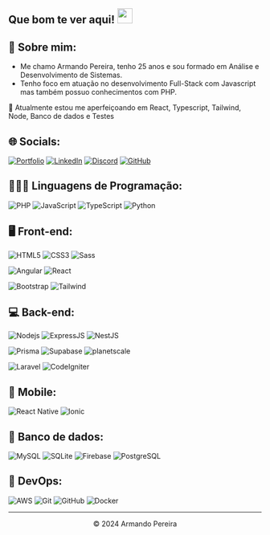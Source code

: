 ## Que bom te ver aqui! <img src="https://raw.githubusercontent.com/aemmadi/aemmadi/master/wave.gif" width="30">

## 💫 Sobre mim:

- Me chamo Armando Pereira, tenho 25 anos e sou formado em Análise e Desenvolvimento de Sistemas.
- Tenho foco em atuação no desenvolvimento Full-Stack com Javascript mas também possuo conhecimentos com PHP.

🌱 Atualmente estou me aperfeiçoando em React, Typescript, Tailwind, Node, Banco de dados e Testes

## 🌐 Socials:

[![Portfolio](https://img.shields.io/badge/Portfolio-000?style=for-the-badge&logo=todoist&logoColor=FF5722)](https://portfolio-react-zeta-steel.vercel.app)
[![LinkedIn](https://img.shields.io/badge/LinkedIn-000?style=for-the-badge&logo=linkedin&logoColor=0077B5)](https://www.linkedin.com/in/armando-pereira19)
[![Discord](https://img.shields.io/badge/Discord-000?style=for-the-badge&logo=discord&logoColor=7289DA)](https://discord.gg/SeVuEETktj)
[![GitHub](https://img.shields.io/badge/GitHub-000?style=for-the-badge&logo=github&logoColor=white)](https://github.com/apvictor)

## 🧑🏻‍💻 Linguagens de Programação:

![PHP](https://img.shields.io/badge/PHP-000?style=for-the-badge&logo=php&logoColor=777BB4)
![JavaScript](https://img.shields.io/badge/JavaScript-000?style=for-the-badge&logo=javascript&logoColor=F7DF1E)
![TypeScript](https://img.shields.io/badge/TypeScript-000?style=for-the-badge&logo=typescript&logoColor=007ACC)
![Python](https://img.shields.io/badge/python-000?style=for-the-badge&logo=python&logoColor=3670A0)

## 🖥️ Front-end:

![HTML5](https://img.shields.io/badge/HTML5-000?style=for-the-badge&logo=html5&logoColor=E34F26)
![CSS3](https://img.shields.io/badge/CSS3-000?style=for-the-badge&logo=css3&logoColor=1572B6)
![Sass](https://img.shields.io/badge/Sass-000?style=for-the-badge&logo=sass)

![Angular](https://img.shields.io/badge/Angular-000?style=for-the-badge&logo=angular&logoColor=DD0031)
![React](https://img.shields.io/badge/React-000?style=for-the-badge&logo=react&logoColor=61DAFB)

![Bootstrap](https://img.shields.io/badge/boostrap-000?style=for-the-badge&logo=bootstrap)
![Tailwind](https://img.shields.io/badge/Tailwind-000?style=for-the-badge&logo=tailwindcss)

## 💻 Back-end:

![Nodejs](https://img.shields.io/badge/Node-000?style=for-the-badge&logo=node.js)
![ExpressJS](https://img.shields.io/badge/Express-000?style=for-the-badge&logo=express)
![NestJS](https://img.shields.io/badge/Nest-000?style=for-the-badge&logo=nestjs&logoColor=EA2845)

![Prisma](https://img.shields.io/badge/Prisma-000?style=for-the-badge&logo=prisma)
![Supabase](https://img.shields.io/badge/Supabase-000?style=for-the-badge&logo=supabase)
![planetscale](https://img.shields.io/badge/planetscale-000?style=for-the-badge&logo=planetscale)

![Laravel](https://img.shields.io/badge/Laravel-000?style=for-the-badge&logo=laravel)
![CodeIgniter](https://img.shields.io/badge/CodeIgniter-000?style=for-the-badge&logo=CodeIgniter)

## 📱 Mobile:

![React Native](https://img.shields.io/badge/React_Native-000?style=for-the-badge&logo=react&logoColor=61DAFB)
![Ionic](https://img.shields.io/badge/ionic-000?style=for-the-badge&logo=ionic)

## 💾 Banco de dados:

![MySQL](https://img.shields.io/badge/MySQL-000?style=for-the-badge&logo=mysql&logoColor=white)
![SQLite](https://img.shields.io/badge/SQLite-000?style=for-the-badge&logo=sqlite&logoColor=07405E)
![Firebase](https://img.shields.io/badge/Firebase-000?style=for-the-badge&logo=firebase)
![PostgreSQL](https://img.shields.io/badge/PostgreSQL-000?style=for-the-badge&logo=postgresql)

## 🚀 DevOps:

![AWS](https://img.shields.io/badge/AWS-000.svg?style=for-the-badge&logo=amazon-aws&logoColor=white)
![Git](https://img.shields.io/badge/GIT-000?style=for-the-badge&logo=git&logoColor=E44C30)
![GitHub](https://img.shields.io/badge/GitHub-000?style=for-the-badge&logo=GitHub&logoColor=white)
![Docker](https://img.shields.io/badge/Docker-000?style=for-the-badge&logo=docker)

<hr>
<center>&copy 2024 Armando Pereira</center>
